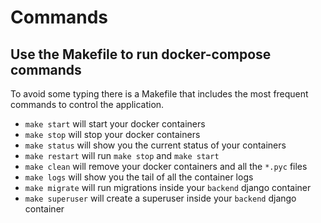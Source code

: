 # Commands
## Use the Makefile to run docker-compose commands
To avoid some typing there is a Makefile that includes the most frequent 
commands to control the application.

- `make start` will start your docker containers
- `make stop` will stop your docker containers
- `make status` will show you the current status of your containers
- `make restart` will run `make stop` and `make start`
- `make clean` will remove your docker containers and all the `*.pyc` files
- `make logs` will show you the tail of all the container logs
- `make migrate` will run migrations inside your `backend` django container
- `make superuser` will create a superuser inside your `backend` django container
